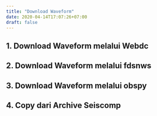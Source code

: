 ```yaml
---
title: "Download Waveform"
date: 2020-04-14T17:07:26+07:00
draft: false
---
```


## 1. Download Waveform melalui Webdc

## 2. Download Waveform melalui fdsnws

## 3. Download Waveform melalui obspy

## 4. Copy dari Archive Seiscomp
